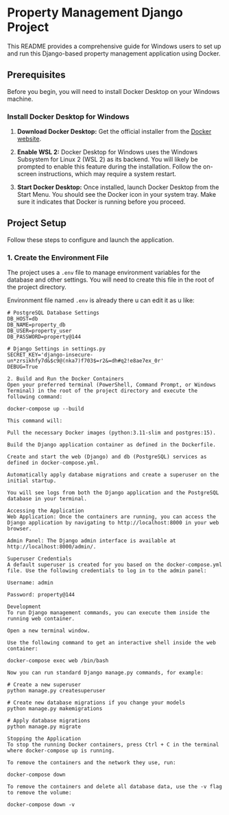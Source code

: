 # Property Management Django Project

This README provides a comprehensive guide for Windows users to set up and run this Django-based property management application using Docker.

## Prerequisites

Before you begin, you will need to install Docker Desktop on your Windows machine.

### Install Docker Desktop for Windows

1.  **Download Docker Desktop:** Get the official installer from the [Docker website](https://www.docker.com/products/docker-desktop/).

2.  **Enable WSL 2:** Docker Desktop for Windows uses the Windows Subsystem for Linux 2 (WSL 2) as its backend. You will likely be prompted to enable this feature during the installation. Follow the on-screen instructions, which may require a system restart.

3.  **Start Docker Desktop:** Once installed, launch Docker Desktop from the Start Menu. You should see the Docker icon in your system tray. Make sure it indicates that Docker is running before you proceed.

## Project Setup

Follow these steps to configure and launch the application.

### 1. Create the Environment File

The project uses a `.env` file to manage environment variables for the database and other settings. You will need to create this file in the root of the project directory.

Environment  file named `.env` is already there u can edit it as u like:

```env
# PostgreSQL Database Settings
DB_HOST=db
DB_NAME=property_db
DB_USER=property_user
DB_PASSWORD=property@144

# Django Settings in settings.py
SECRET_KEY='django-insecure-un*zrsikhfy7d&$c9@(nka7)f703$=r2&=dh#q2!e8ae7ex_0r'
DEBUG=True

2. Build and Run the Docker Containers
Open your preferred terminal (PowerShell, Command Prompt, or Windows Terminal) in the root of the project directory and execute the following command:

docker-compose up --build

This command will:

Pull the necessary Docker images (python:3.11-slim and postgres:15).

Build the Django application container as defined in the Dockerfile.

Create and start the web (Django) and db (PostgreSQL) services as defined in docker-compose.yml.

Automatically apply database migrations and create a superuser on the initial startup.

You will see logs from both the Django application and the PostgreSQL database in your terminal.

Accessing the Application
Web Application: Once the containers are running, you can access the Django application by navigating to http://localhost:8000 in your web browser.

Admin Panel: The Django admin interface is available at http://localhost:8000/admin/.

Superuser Credentials
A default superuser is created for you based on the docker-compose.yml file. Use the following credentials to log in to the admin panel:

Username: admin

Password: property@144

Development
To run Django management commands, you can execute them inside the running web container.

Open a new terminal window.

Use the following command to get an interactive shell inside the web container:

docker-compose exec web /bin/bash

Now you can run standard Django manage.py commands, for example:

# Create a new superuser
python manage.py createsuperuser

# Create new database migrations if you change your models
python manage.py makemigrations

# Apply database migrations
python manage.py migrate

Stopping the Application
To stop the running Docker containers, press Ctrl + C in the terminal where docker-compose up is running.

To remove the containers and the network they use, run:

docker-compose down

To remove the containers and delete all database data, use the -v flag to remove the volume:

docker-compose down -v
